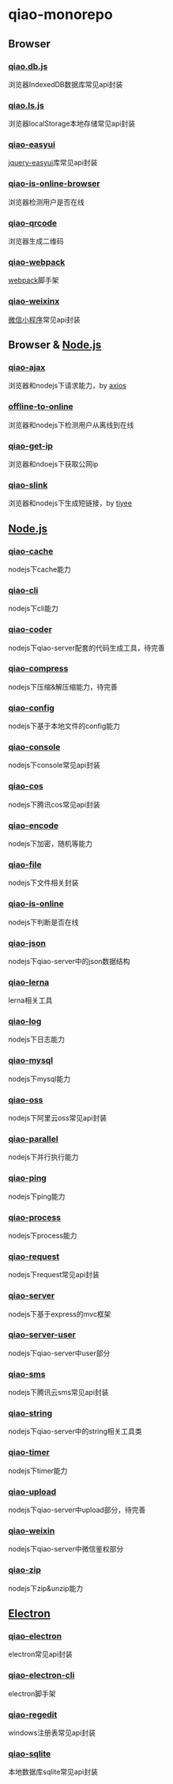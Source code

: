 # qiao-monorepo

## Browser
### [qiao.db.js](https://github.com/uikoo9/qiao-monorepo/tree/master/packages/qiao.db.js#readme)
浏览器IndexedDB数据库常见api封装

### [qiao.ls.js](https://github.com/uikoo9/qiao-monorepo/tree/master/packages/qiao.ls.js#readme)
浏览器localStorage本地存储常见api封装

### [qiao-easyui](https://github.com/uikoo9/qiao-monorepo/tree/master/packages/qiao-easyui#readme)
[jquery-easyui](http://www.jeasyui.com)库常见api封装

### [qiao-is-online-browser](https://github.com/uikoo9/qiao-monorepo/tree/master/packages/qiao-is-online-browser#readme)
浏览器检测用户是否在线

### [qiao-qrcode](https://github.com/uikoo9/qiao-monorepo/tree/master/packages/qiao-qrcode#readme)
浏览器生成二维码

### [qiao-webpack](https://github.com/uikoo9/qiao-monorepo/tree/master/packages/qiao-webpack#readme)
[webpack](https://webpack.js.org)脚手架

### [qiao-weixinx](https://github.com/uikoo9/qiao-monorepo/tree/master/packages/qiao-weixinx#readme)
[微信小程序](https://mp.weixin.qq.com/cgi-bin/wx)常见api封装

## Browser & [Node.js](https://nodejs.org/zh-cn/)
### [qiao-ajax](https://github.com/uikoo9/qiao-monorepo/tree/master/packages/qiao-ajax#readme)
浏览器和nodejs下请求能力，by [axios](https://axios-http.com)

### [offline-to-online](https://github.com/uikoo9/qiao-monorepo/tree/master/packages/offline-to-online#readme)
浏览器和nodejs下检测用户从离线到在线

### [qiao-get-ip](https://github.com/uikoo9/qiao-monorepo/tree/master/packages/qiao-get-ip#readme)
浏览器和ndoejs下获取公网ip

### [qiao-slink](https://github.com/uikoo9/qiao-monorepo/tree/master/packages/qiao-slink#readme)
浏览器和nodejs下生成短链接，by [tiyee](https://tiyee.cn)

## [Node.js](https://nodejs.org/zh-cn/)
### [qiao-cache](https://github.com/uikoo9/qiao-monorepo/tree/master/packages/qiao-cache#readme)
nodejs下cache能力

### [qiao-cli](https://github.com/uikoo9/qiao-monorepo/tree/master/packages/qiao-cli#readme)
nodejs下cli能力

### [qiao-coder](https://github.com/uikoo9/qiao-monorepo/tree/master/packages/qiao-coder#readme)
nodejs下qiao-server配套的代码生成工具，待完善

### [qiao-compress](https://github.com/uikoo9/qiao-monorepo/tree/master/packages/qiao-compress#readme)
nodejs下压缩&解压缩能力，待完善

### [qiao-config](https://github.com/uikoo9/qiao-monorepo/tree/master/packages/qiao-config#readme)
nodejs下基于本地文件的config能力

### [qiao-console](https://github.com/uikoo9/qiao-monorepo/tree/master/packages/qiao-console#readme)
nodejs下console常见api封装

### [qiao-cos](https://github.com/uikoo9/qiao-monorepo/tree/master/packages/qiao-cos#readme)
nodejs下腾讯cos常见api封装

### [qiao-encode](https://github.com/uikoo9/qiao-monorepo/tree/master/packages/qiao-encode#readme)
nodejs下加密，随机等能力

### [qiao-file](https://github.com/uikoo9/qiao-monorepo/tree/master/packages/qiao-file#readme)
nodejs下文件相关封装

### [qiao-is-online](https://github.com/uikoo9/qiao-monorepo/tree/master/packages/qiao-is-online#readme)
nodejs下判断是否在线

### [qiao-json](https://github.com/uikoo9/qiao-monorepo/tree/master/packages/qiao-json#readme)
nodejs下qiao-server中的json数据结构

### [qiao-lerna](https://github.com/uikoo9/qiao-monorepo/tree/master/packages/qiao-lerna#readme)
lerna相关工具

### [qiao-log](https://github.com/uikoo9/qiao-monorepo/tree/master/packages/qiao-log#readme)
nodejs下日志能力

### [qiao-mysql](https://github.com/uikoo9/qiao-monorepo/tree/master/packages/qiao-mysql#readme)
nodejs下mysql能力

### [qiao-oss](https://github.com/uikoo9/qiao-monorepo/tree/master/packages/qiao-oss#readme)
nodejs下阿里云oss常见api封装

### [qiao-parallel](https://github.com/uikoo9/qiao-monorepo/tree/master/packages/qiao-parallel#readme)
nodejs下并行执行能力

### [qiao-ping](https://github.com/uikoo9/qiao-monorepo/tree/master/packages/qiao-ping#readme)
nodejs下ping能力

### [qiao-process](https://github.com/uikoo9/qiao-monorepo/tree/master/packages/qiao-process#readme)
nodejs下process能力

### [qiao-request](https://github.com/uikoo9/qiao-monorepo/tree/master/packages/qiao-request#readme)
nodejs下request常见api封装

### [qiao-server](https://github.com/uikoo9/qiao-monorepo/tree/master/packages/qiao-server#readme)
nodejs下基于express的mvc框架

### [qiao-server-user](https://github.com/uikoo9/qiao-monorepo/tree/master/packages/qiao-server-user#readme)
nodejs下qiao-server中user部分

### [qiao-sms](https://github.com/uikoo9/qiao-monorepo/tree/master/packages/qiao-sms#readme)
nodejs下腾讯云sms常见api封装

### [qiao-string](https://github.com/uikoo9/qiao-monorepo/tree/master/packages/qiao-string#readme)
nodejs下qiao-server中的string相关工具类

### [qiao-timer](https://github.com/uikoo9/qiao-monorepo/tree/master/packages/qiao-timer#readme)
nodejs下timer能力

### [qiao-upload](https://github.com/uikoo9/qiao-monorepo/tree/master/packages/qiao-upload#readme)
nodejs下qiao-server中upload部分，待完善

### [qiao-weixin](https://github.com/uikoo9/qiao-monorepo/tree/master/packages/qiao-weixin#readme)
nodejs下qiao-server中微信鉴权部分

### [qiao-zip](https://github.com/uikoo9/qiao-monorepo/tree/master/packages/qiao-zip#readme)
nodejs下zip&unzip能力
	
## [Electron](https://www.electronjs.org/)
### [qiao-electron](https://github.com/uikoo9/qiao-monorepo/tree/master/packages/qiao-electron#readme)
electron常见api封装

### [qiao-electron-cli](https://github.com/uikoo9/qiao-monorepo/tree/master/packages/qiao-electron-cli#readme)
electron脚手架

### [qiao-regedit](https://github.com/uikoo9/qiao-monorepo/tree/master/packages/qiao-regedit#readme)
windows注册表常见api封装

### [qiao-sqlite](https://github.com/uikoo9/qiao-monorepo/tree/master/packages/qiao-sqlite#readme)
本地数据库sqlite常见api封装